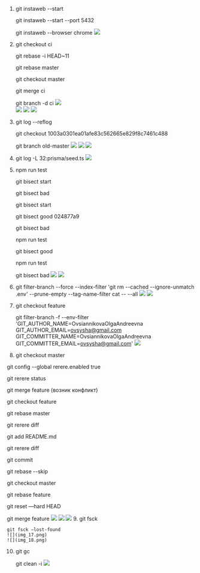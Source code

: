 1. git instaweb --start

    git instaweb --start --port 5432 

    git instaweb --browser chrome
![](img.png)
2.  git checkout ci   

    git rebase -i HEAD~11

    git rebase master   

    git checkout master

    git merge ci

    git branch -d ci
    ![](img_1.png)    
    ![](img_2.png)
    ![](img_3.png)
    ![](img_4.png)
3. git log --reflog

   git checkout 1003a0301ea01afe83c562665e829f8c7461c488 

   git branch old-master
   ![](img_5.png)
   ![](img_6.png)
   ![](img_7.png)
4. git log -L 32:prisma/seed.ts
   ![](img_8.png)
5. npm run test  

   git bisect start

   git bisect bad

   git bisect start

   git bisect good 024877a9

   git bisect bad     

   npm run test  

   git bisect good

   npm run test   

   git bisect bad
   ![](img_9.png)
   ![](img_10.png)
6. git filter-branch --force --index-filter 'git rm --cached --ignore-unmatch .env' --prune-empty --tag-name-filter cat -- --all
   ![](img_11.png)
   ![](img_12.png)
7. git checkout feature

   git filter-branch -f --env-filter 'GIT_AUTHOR_NAME=OvsiannikovaOlgaAndreevna GIT_AUTHOR_EMAIL=ovsysha@gmail.com GIT_COMMITTER_NAME=OvsiannikovaOlgaAndreevna GIT_COMMITTER_EMAIL=ovsysha@gmail.com'
   ![](img_13.png)
8. git checkout master

git config --global rerere.enabled true

git rerere status     

git merge feature (возник конфликт)

git checkout feature

git rebase master

git rerere diff

git add README.md

git rerere diff

git commit

git rebase --skip

git checkout master

git rebase feature

git reset —hard HEAD

git merge feature
![](img_14.png)
![](img_15.png)
![](img_16.png)
9.  git fsck

    git fsck —lost-found
    ![](img_17.png)
    ![](img_18.png)
10. git gc

    git clean -i
    ![](img_19.png)
